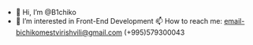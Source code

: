 - 👋 Hi, I’m @B1chiko
- 👀 I’m interested in Front-End Development
 📫 How to reach me:
 email-bichikomestvirishvili@gmail.com
 (+995)579300043

<!---
B1chiko/B1chiko is a ✨ special ✨ repository because its `README.md` (this file) appears on your GitHub profile.
You can click the Preview link to take a look at your changes.
--->
